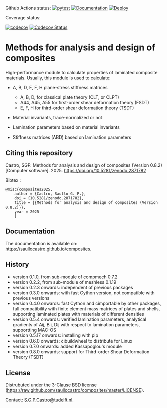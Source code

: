 Github Actions status:
[![pytest](https://github.com/saullocastro/composites/actions/workflows/pytest.yml/badge.svg)](https://github.com/saullocastro/composites/actions/workflows/pytest.yml)
[![Documentation](https://github.com/saullocastro/composites/actions/workflows/auto_doc.yml/badge.svg)](https://github.com/saullocastro/composites/actions/workflows/auto_doc.yml)
[![Deploy](https://github.com/saullocastro/composites/actions/workflows/pythonpublish.yml/badge.svg)](https://github.com/saullocastro/composites/actions/workflows/pythonpublish.yml)

Coverage status:

[![codecov](https://github.com/saullocastro/composites/actions/workflows/coverage.yml/badge.svg)](https://github.com/saullocastro/composites/actions/workflows/coverage.yml)
[![Codecov Status](https://codecov.io/gh/saullocastro/composites/branch/master/graph/badge.svg?token=KD9D8G8D2P)](https://codecov.io/gh/saullocastro/composites)


Methods for analysis and design of composites
=============================================

High-performance module to calculate properties of laminated composite
materials. Usually, this module is used to calculate:

* A, B, D, E, F, H plane-stress stiffness matrices
    - A, B, D, for classical plate theory (CLT, or CLPT)
    - A44, A45, A55 for first-order shear deformation theory (FSDT)
    - E, F, H for third-order shear deformation theory (TSDT)

* Material invariants, trace-normalized or not

* Lamination parameters based on material invariants

* Stiffness matrices (ABD) based on lamination parameters


Citing this repository
----------------------

Castro, SGP. Methods for analysis and design of composites (Version 0.8.2) [Computer software]. 2025. https://doi.org/10.5281/zenodo.2871782

Bibtex :
    
    @misc{composites2025,
        author = {Castro, Saullo G. P.},
        doi = {10.5281/zenodo.2871782},
        title = {{Methods for analysis and design of composites (Version 0.8.2)}},
        year = 2025
        }

Documentation
-------------

The documentation is available on: https://saullocastro.github.io/composites.


History
-------

- version 0.1.0, from sub-module of compmech 0.7.2
- version 0.2.2, from sub-module of meshless 0.1.19
- version 0.2.3 onwards: independent of previous packages
- version 0.3.0 onwards: with fast Cython version, not compatible with previous versions
- version 0.4.0 onwards: fast Cython and cimportable by other packages, full
  compatibility with finite element mass matrices of plates and shells,
  supporting laminated plates with materials of different densities
- version 0.5.4 onwards: verified lamination parameters, analytical gradients
  of Aij, Bij, Dij with respect to lamination parameters, supportting MAC-OS
- version 0.5.17 onwards: installing with pip
- version 0.6.0 onwards: cibuildwheel to distribute for Linux
- version 0.7.0 onwards: added Kassapoglou's module
- version 0.8.0 onwards: support for Third-order Shear Deformation Theory (TSDT)


License
-------
Distrubuted under the 3-Clause BSD license
(https://raw.github.com/saullocastro/composites/master/LICENSE).

Contact: S.G.P.Castro@tudelft.nl.

